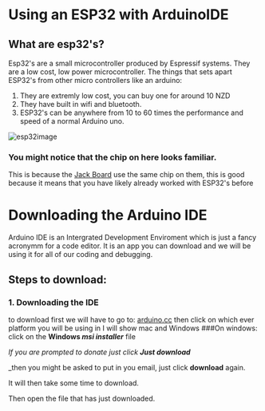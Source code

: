 # Using an ESP32 with ArduinoIDE

## What are esp32's?

Esp32's are a small microcontroller produced by Espressif systems. They are a low cost, low power microcontroller.
The things that sets apart ESP32's from other micro controllers like an arduino:
  1. They are extremly low cost, you can buy one for around 10 NZD
  2. They have built in wifi and bluetooth.
  3. ESP32's can be anywhere from 10 to 60 times the performance and speed of a normal Arduino uno.

![esp32image](https://encrypted-tbn0.gstatic.com/images?q=tbn:ANd9GcSmOd-u6ZB4l8hY7PmLXARkW3aOFJsYtbe8Wg&s)

### You might notice that the chip on here looks familiar.
This is because the [Jack Board](https://www.jackbord.works/product-page/jackbord-basic) use the same chip on them, this is good because it means that you have likely already worked with ESP32's before

# Downloading the Arduino IDE

Arduino IDE is an Intergrated Development Enviroment which is just a fancy acronymm for a code editor. It is an app you can download and we will be using it for all of our coding and debugging.
## Steps to download:
### 1. Downloading the IDE

to download first we will have to go to: [arduino.cc](https://www.arduino.cc/en/software)
then click on which ever platform you will be using in I will show mac and Windows
###On windows:
click on the __Windows *msi installer*__ file


_If you are prompted to donate just click **Just download**_

_then you might be asked to put in you email, just click **download** again.

It will then take some time to download.

Then open the file that has just downloaded.

